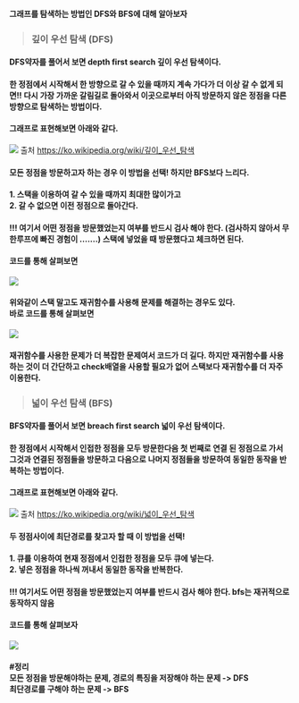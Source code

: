 #### **그래프를 탐색하는 방법인 DFS와 BFS에 대해 알아보자**
> ### 깊이 우선 탐색 (DFS)

#### DFS약자를 풀어서 보면 depth first search 깊이 우선 탐색이다. 
#### 한 정점에서 시작해서 한 방향으로 갈 수 있을 때까지 계속 가다가 더 이상 갈 수 없게 되면!!  다시 가장 가까운 갈림길로 돌아와서 이곳으로부터 아직 방문하지 않은 정점을 다른 방향으로 탐색하는 방법이다. 
#### 그래프로 표현해보면 아래와 같다.
![](https://images.velog.io/images/soyekwon/post/5c3d192d-429b-43d7-a6f9-76ff8a919f8f/Depth-First-Search.gif)
출처 https://ko.wikipedia.org/wiki/깊이_우선_탐색
#### 모든 정점을 방문하고자 하는 경우 이 방법을 선택! 하지만 BFS보다 느리다.
#### 1. 스택을 이용하여 갈 수 있을 때까지 최대한 많이가고<br>2. 갈 수 없으면 이전 정점으로 돌아간다. 
#### !!! 여기서 어떤 정점을 방문했었는지 여부를 반드시 검사 해야 한다. (검사하지 않아서 무한루프에 빠진 경험이 .......) 스택에 넣었을 때 방문했다고 체크하면 된다. 
#### 코드를 통해 살펴보면 
![](https://images.velog.io/images/soyekwon/post/de1eeeaf-8ec0-4138-95c4-4fb5e1c4ce4d/dfs_stack.PNG)
#### 위와같이 스택 말고도 재귀함수를 사용해 문제를 해결하는 경우도 있다. <br> 바로 코드를 통해 살펴보면 
![](https://images.velog.io/images/soyekwon/post/2156fc53-353f-41bd-92f4-eb7ac8cecf0a/dfs_rec.PNG)
#### 재귀함수를 사용한 문제가 더 복잡한 문제여서 코드가 더 길다. 하지만 재귀함수를 사용하는 것이 더 간단하고 check배열을 사용할 필요가 없어 스택보다 재귀함수를 더 자주 이용한다. 

> ### 넓이 우선 탐색 (BFS)

#### BFS약자를 풀어서 보면 breach first search 넓이 우선 탐색이다.
#### 한 정점에서 시작해서 인접한 정점을 모두 방문한다음 첫 번째로 연결 된 정점으로 가서 그것과 연결된 정점들을 방문하고 다음으로 나머지 정점들을 방문하여 동일한 동작을 반복하는 방법이다.
#### 그래프로 표현해보면 아래와 같다.
![](https://images.velog.io/images/soyekwon/post/76717816-32b9-466a-8672-850a6408e81d/bfs.gif)
출처 https://ko.wikipedia.org/wiki/넓이_우선_탐색
#### 두 정점사이에 최단경로를 찾고자 할 때 이 방법을 선택!
#### 1. 큐를 이용하여 현재 정점에서 인접한 정점을 모두 큐에 넣는다. <br>2. 넣은 정점을 하나씩 꺼내서 동일한 동작을 반복한다. 
#### !!! 여기서도 어떤 정점을 방문했었는지 여부를 반드시 검사 해야 한다. bfs는 재귀적으로 동작하지 않음 
#### 코드를 통해 살펴보자 
![](https://images.velog.io/images/soyekwon/post/3ef9d6fb-fdd4-4e62-9485-c6bb41db56fc/bfs.PNG)
#### #정리 <br> 모든 정점을 방문해야하는 문제, 경로의 특징을 저장해야 하는 문제 -> DFS <br> 최단경로를 구해야 하는 문제 -> BFS